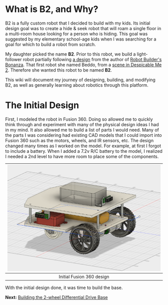 # What is B2, and Why?
B2 is a fully custom robot that I decided to build with my kids. Its initial design goal was to create a hide & seek robot that will roam a single floor in a multi-room house looking for a person who is hiding. This goal was suggested by my elementary school-age kids when I was searching for a goal for which to build a robot from scratch.

My daughter picked the name **B2**. Prior to this robot, we build a light-follower robot partially following [a design](http://www.robotoid.com/my-first-robot/rbb-bot-phase2-part1.html) from the author of [Robot Builder's Bonanza](http://amzn.to/2vk4dpO). That first robot she named Beddo, from a [scene in Despicable Me 2](https://youtu.be/htcQ6CIKqGg?t=1m6s). Therefore she wanted this robot to be named **B2**.

This wiki will document my journey of designing, building, and modifying B2, as well as generally learning about robotics through this platform.

# The Initial Design

First, I modeled the robot in Fusion 360. Doing so allowed me to quickly think through and experiment with many of the physical design ideas I had in my mind. It also allowed me to build a list of parts I would need. Many of the parts I was considering had existing CAD models that I could import into Fusion 360 such as the motors, wheels, and IR sensors, etc. The design changed many times as I worked on the model. For example, at first I forgot to include a battery. When I added a 7.2v R/C battery to the model, I realized I needed a 2nd level to have more room to place some of the components.

|![](/b2/images/2wd-base/b2_design_v1.png)|
|:---:|
|Initial Fusion 360 design|

With the initial design done, it was time to build the base. 

**Next:** [Building the 2-wheel Differential Drive Base](/b2/2wd-base/Building-the-Drive-Base)